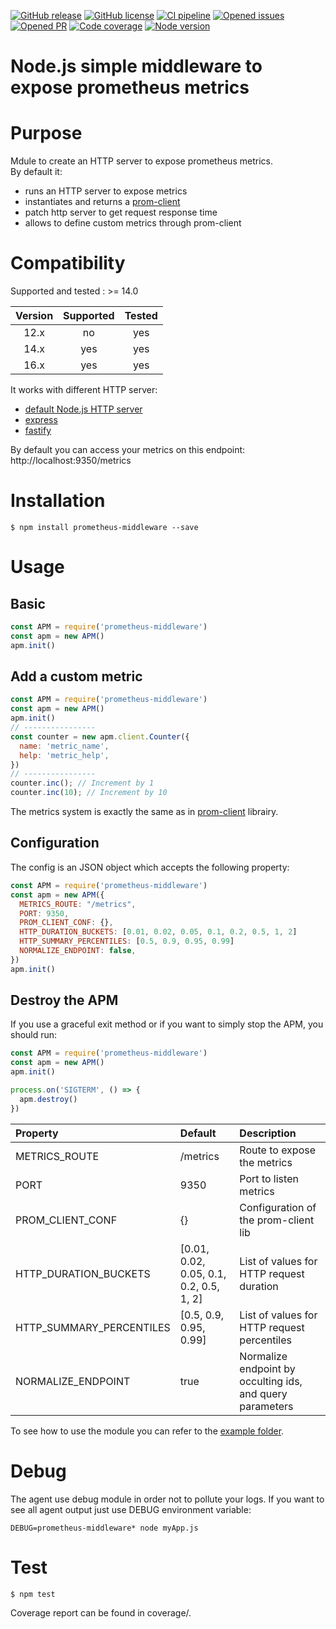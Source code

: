 [![GitHub release](https://img.shields.io/npm/v/prometheus-middleware.svg)](https://github.com/VoodooTeam/prometheus-middleware/releases/)
[![GitHub license](https://img.shields.io/github/license/VoodooTeam/prometheus-middleware.svg)](https://github.com/VoodooTeam/prometheus-middleware/blob/master/LICENSE)
[![CI pipeline](https://github.com/VoodooTeam/prometheus-middleware/workflows/Node.js%20CI/badge.svg)](https://github.com/VoodooTeam/prometheus-middleware/actions?query=workflow%3A%22Node.js+CI%22)
[![Opened issues](https://img.shields.io/github/issues-raw/VoodooTeam/prometheus-middleware.svg)](https://github.com/VoodooTeam/prometheus-middleware/issues)
[![Opened PR](https://img.shields.io/github/issues-pr-raw/VoodooTeam/prometheus-middleware.svg)](https://github.com/VoodooTeam/prometheus-middleware/pulls)
[![Code coverage](https://codecov.io/gh/VoodooTeam/prometheus-middleware/branch/master/graph/badge.svg)](https://codecov.io/gh/VoodooTeam/prometheus-middleware)
[![Node version](https://img.shields.io/node/v-lts/prometheus-middleware.svg)](https://github.com/VoodooTeam/prometheus-middleware)

# Node.js simple middleware to expose prometheus metrics

# Purpose

Mdule to create an HTTP server to expose prometheus metrics.  
By default it:
- runs an HTTP server to expose metrics
- instantiates and returns a [prom-client](https://www.npmjs.com/package/prom-client)
- patch http server to get request response time
- allows to define custom metrics through prom-client

# Compatibility

Supported and tested : >= 14.0

| Version       | Supported     | Tested         |
|:-------------:|:-------------:|:--------------:|
| 12.x          | no            | yes            |
| 14.x          | yes           | yes            |
| 16.x          | yes           | yes            |

It works with different HTTP server:
- [default Node.js HTTP server](https://nodejs.org/api/http.html#class-httpserver)
- [express](https://expressjs.com/)
- [fastify](https://www.fastify.io/)

By default you can access your metrics on this endpoint: http://localhost:9350/metrics

# Installation

```console
$ npm install prometheus-middleware --save
```

# Usage

## Basic
```javascript
const APM = require('prometheus-middleware')
const apm = new APM()
apm.init()
```

## Add a custom metric
```javascript
const APM = require('prometheus-middleware')
const apm = new APM()
apm.init()
// ----------------
const counter = new apm.client.Counter({
  name: 'metric_name',
  help: 'metric_help',
})
// ----------------
counter.inc(); // Increment by 1
counter.inc(10); // Increment by 10
```

The metrics system is exactly the same as in [prom-client](https://www.npmjs.com/package/prom-client) librairy.

## Configuration

The config is an JSON object which accepts the following property:

```javascript
const APM = require('prometheus-middleware')
const apm = new APM({
  METRICS_ROUTE: "/metrics",
  PORT: 9350,
  PROM_CLIENT_CONF: {},
  HTTP_DURATION_BUCKETS: [0.01, 0.02, 0.05, 0.1, 0.2, 0.5, 1, 2]
  HTTP_SUMMARY_PERCENTILES: [0.5, 0.9, 0.95, 0.99]
  NORMALIZE_ENDPOINT: false,
})
apm.init()
```

## Destroy the APM
If you use a graceful exit method or if you want to simply stop the APM, you should run:

```javascript
const APM = require('prometheus-middleware')
const apm = new APM()
apm.init()

process.on('SIGTERM', () => {
  apm.destroy()
})
```

| Property                  | Default                                 | Description                                                 |
|:--------------------------|:----------------------------------------|:------------------------------------------------------------|
| METRICS_ROUTE             | /metrics                                | Route to expose the metrics                                 |
| PORT                      | 9350                                    | Port to listen metrics                                      |
| PROM_CLIENT_CONF          | {}                                      | Configuration of the prom-client lib                        |
| HTTP_DURATION_BUCKETS     | [0.01, 0.02, 0.05, 0.1, 0.2, 0.5, 1, 2] | List of values for HTTP request duration                    |
| HTTP_SUMMARY_PERCENTILES  | [0.5, 0.9, 0.95, 0.99]                  | List of values for HTTP request percentiles                 | 
| NORMALIZE_ENDPOINT        | true                                    | Normalize endpoint by occulting ids, and query parameters   | 

To see how to use the module you can refer to the [example folder](https://github.com/VoodooTeam/prometheus-middleware/tree/master/example).

# Debug

The agent use debug module in order not to pollute your logs.
If you want to see all agent output just use DEBUG environment variable:

```console
DEBUG=prometheus-middleware* node myApp.js
```

# Test

```console
$ npm test
```

Coverage report can be found in coverage/.
